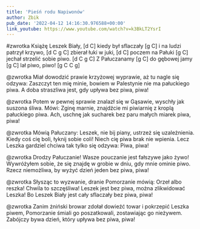 ```yaml
---
title: 'Pieśń rodu Napiwonów'
author: Zbik
pub_date: '2022-04-12 14:16:30.976588+00:00'
link_youtube: https://www.youtube.com/watch?v=k3BkLT2YsrI
---
```


#zwrotka
Książę Leszek Biały, [d C]
kiedy był sflaczały [g C]
i na ludzi patrzył krzywo, [d C g C]
zbierał łuki w juki, [d C]
poczem na Pałuki [g C]
jechał strzelić sobie piwo. [d C g C]
Z Pałuczanamy [g C]
do gębowej jamy [g C]
lał piwo, piwo! [g C C g]

@zwrotka
Miał dowodzić prawie
krzyżowej wyprawie,
aż tu nagle się odzywa:
Zaszczyt ten mię minie,
bowiem w Palestynie
nie ma pałuckiego piwa.
A doba straszliwa
jest, gdy upływa
bez piwa, piwa!

@zwrotka
Potem w pewnej sprawie
znalazł się w Gąsawie,
wyschły jak suszona śliwa.
Mówi: Zginę marnie,
znajdźcie mi piwiarnię
z kroplą pałuckiego piwa.
Ach, uschnę jak sucharek
bez paru małych miarek
piwa, piwa!

@zwrotka
Mówią Pałuczany:
Leszek, nie bij piany,
ustrzeż się uzależnienia.
Kiedy coś cię boli,
łyknij sobie coli!
Niech cię piwa brak nie wpienia.
Lecz Leszka gardziel chciwa
tak tylko się odzywa:
Piwa, piwa!

@zwrotka
Drodzy Pałuczanie!
Wasze pouczanie
jest fałszywe jako żywo!
Wywróżyłem sobie,
że się znajdę w grobie
w dniu, gdy mnie ominie piwo.
Rzecz niemożliwa,
by wyżyć dzień jeden
bez piwa, piwa!

@zwrotka
Słysząc to wyzwanie,
dranie Pomorzanie
mówią: Orzeł albo reszka!
Chwila to szczęśliwa!
Leszek jest bez piwa,
można zlikwidować Leszka!
Bo Leszek Biały
jest cały sflaczały
bez piwa, piwa!

@zwrotka
Zanim żniński browar
zdołał dowieźć towar
i pokrzepić Leszka piwem,
Pomorzanie śmiali
go poszatkowali,
zostawiając go nieżywem.
Zabójczy bywa
dzień, który upływa
bez piwa, piwa!